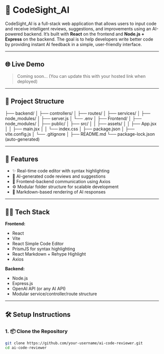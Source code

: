 # 🧠 CodeSight_AI

CodeSight_AI is a full-stack web application that allows users to input code and receive intelligent reviews, suggestions, and improvements using an AI-powered backend. It’s built with **React** on the frontend and **Node.js + Express** on the backend. The goal is to help developers write better code by providing instant AI feedback in a simple, user-friendly interface.

---

## 🌐 Live Demo

> Coming soon... (You can update this with your hosted link when deployed)

---

## 📁 Project Structure
├── backend/
│ ├── controllers/
│ ├── routes/
│ ├── services/
│ ├── node_modules/
│ ├── server.js
│ └── .env
│
├── Frontend/
│ ├── node_modules/
│ ├── public/
│ ├── src/
│ │ ├── assets/
│ │ ├── App.jsx
│ │ ├── main.jsx
│ │ └── index.css
│ ├── package.json
│ ├── vite.config.js
│ └── .gitignore
│
├── README.md
└── package-lock.json (auto-generated)

---

## 🚀 Features

- ✨ Real-time code editor with syntax highlighting
- 🤖 AI-generated code reviews and suggestions
- 📡 Frontend-backend communication using Axios
- ⚙️ Modular folder structure for scalable development
- 🧠 Markdown-based rendering of AI responses

---

## 🧑‍💻 Tech Stack

**Frontend:**
- React
- Vite
- React Simple Code Editor
- PrismJS for syntax highlighting
- React Markdown + Rehype Highlight
- Axios

**Backend:**
- Node.js
- Express.js
- OpenAI API (or any AI API)
- Modular service/controller/route structure

---

## 🛠️ Setup Instructions

### 1. 📦 Clone the Repository

```bash
git clone https://github.com/your-username/ai-code-reviewer.git
cd ai-code-reviewer


